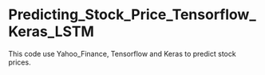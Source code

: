 # Predicting_Stock_Price_Tensorflow_Keras_LSTM
This code use Yahoo_Finance, Tensorflow and Keras to predict stock prices. 
